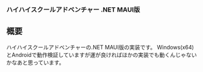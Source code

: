 ### ハイハイスクールアドベンチャー .NET MAUI版

## 概要
ハイハイスクールアドベンチャーの.NET MAUI版の実装です。
Windows(x64)とAndroidで動作検証していますが運が良ければほかの実装でも動くんじゃないかなあと思っています。


